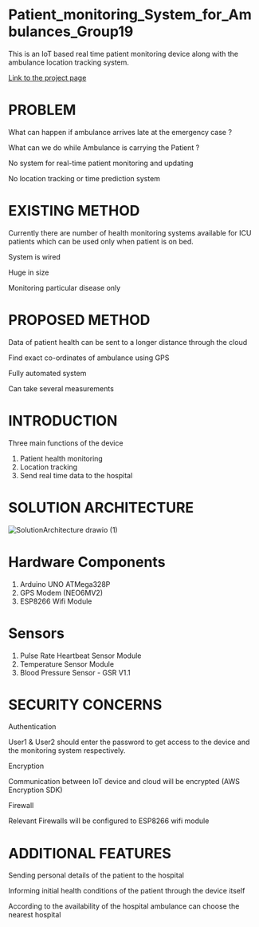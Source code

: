 # Patient_monitoring_System_for_Ambulances_Group19
This is an IoT based real time patient monitoring device along with the ambulance location tracking system.

[Link to the project page](https://cepdnaclk.github.io/Patient_monitoring_System_for_Ambulances_Group19/)
# PROBLEM
What can happen if ambulance arrives late at the emergency case ?

What can we do while Ambulance is carrying the Patient ?

No system for real-time patient monitoring and updating

No location tracking or time prediction system 

# EXISTING METHOD

Currently there are number of health monitoring systems available for ICU patients which can be used only when patient is on bed.

System is wired

Huge in size

Monitoring particular disease only

# PROPOSED METHOD

Data of patient health can be sent to a longer distance through the cloud

Find exact co-ordinates of ambulance using GPS

Fully automated system

Can take several measurements

# INTRODUCTION

Three main functions of the device 

1) Patient health monitoring 
2) Location tracking
3) Send real time data to the hospital


# SOLUTION ARCHITECTURE
![SolutionArchitecture drawio (1)](https://user-images.githubusercontent.com/99112218/198895367-5f687978-a121-4d50-b8ab-266e6b5376eb.png)

# Hardware Components

1) Arduino UNO ATMega328P
2) GPS Modem (NEO6MV2)
3) ESP8266 Wifi Module

# Sensors

1) Pulse Rate Heartbeat Sensor Module
2) Temperature Sensor Module
3) Blood Pressure Sensor - GSR V1.1


# SECURITY CONCERNS

Authentication

User1 & User2 should enter the password to get access to the device and the monitoring system respectively.

Encryption

Communication between IoT device and cloud will be encrypted (AWS Encryption SDK)

Firewall

Relevant Firewalls will be configured to  ESP8266 wifi module


# ADDITIONAL FEATURES

Sending personal details of the patient to the hospital

Informing initial health conditions of the patient through the device itself 

According to the availability of the hospital ambulance can choose the nearest hospital








